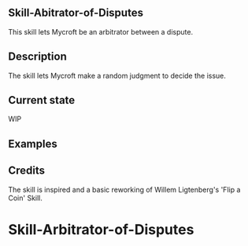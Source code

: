 ## Skill-Abitrator-of-Disputes
This skill lets Mycroft be an arbitrator between a dispute. 

## Description
The skill lets Mycroft make a random judgment to decide the issue. 

## Current state
WIP

## Examples

## Credits

The skill is inspired and a basic reworking of Willem Ligtenberg's 'Flip a Coin' Skill. 
# Skill-Arbitrator-of-Disputes
